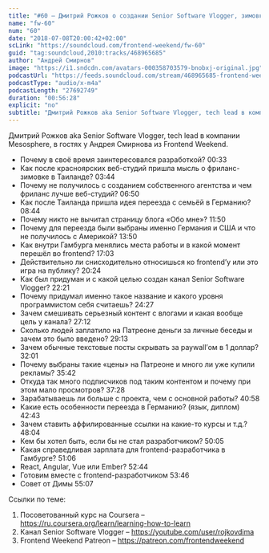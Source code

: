 ```yaml
---
title: "#60 – Дмитрий Рожков о создании Senior Software Vlogger, зимовке в Таиланде и жизни в Гамбурге"
name: "fw-60"
num: "60"
date: "2018-07-08T20:00:42+02:00"
scLink: "https://soundcloud.com/frontend-weekend/fw-60"
guid: "tag:soundcloud,2010:tracks/468965685"
author: "Андрей Смирнов"
image: "https://i1.sndcdn.com/avatars-000358703579-bnobxj-original.jpg"
podcastUrl: "https://feeds.soundcloud.com/stream/468965685-frontend-weekend-fw-60.m4a"
podcastType: "audio/x-m4a"
podcastLength: "27692749"
duration: "00:56:28"
explicit: "no"
subtitle: "Дмитрий Рожков aka Senior Software Vlogger, tech lead в компании Mesosphere, в гостях у Андрея Смирнова из Frontend Weekend. "
---
```

Дмитрий Рожков aka Senior Software Vlogger, tech lead в компании Mesosphere, в гостях у Андрея Смирнова из Frontend Weekend. 

- Почему в своё время заинтересовался разработкой? 00:33
- Как после красноярских веб-студий пришла мысль о фриланс-зимовке в Таиланде? 03:44
- Почему не получилось с созданием собственного агентства и чем фриланс лучше веб-студий? 06:50
- Как после Таиланда пришла идея переезда с семьёй в Германию? 08:44
- Почему никто не вычитал страницу блога «Обо мне»? 11:50
- Почему для переезда были выбраны именно Германия и США и что не получилось с Америкой? 13:50
- Как внутри Гамбурга менялись места работы и в какой момент перешёл во frontend? 17:03
- Действительно ли снисходительно относишься ко frontend’у или это игра на публику? 20:24
- Как был придуман и с какой целью создан канал Senior Software Vlogger? 22:21
- Почему придумал именно такое название и какого уровня программистом себя считаешь? 24:27
- Зачем смешивать серьезный контент с влогами и какая вообще цель у канала? 27:12
- Сколько людей заплатило на Патреоне деньги за личные беседы и зачем это было введено? 29:13
- Зачем обычные текстовые посты скрывать за paywall’ом в 1 доллар? 32:01
- Почему выбраны такие «цены» на Патреоне и много ли уже купили рекламы? 35:42
- Откуда так много подписчиков под таким контентом и почему при этом мало просмотров? 37:28
- Зарабатываешь ли больше с проекта, чем с основной работы? 40:58
- Какие есть особенности переезда в Германию? (язык, диплом) 42:43
- Зачем ставить аффилированные ссылки на какие-то курсы и т.д.? 48:04
- Кем бы хотел быть, если бы не стал разработчиком? 50:05
- Какая справедливая зарплата для frontend-разработчика в Гамбурге? 51:06
- React, Angular, Vue или Ember? 52:44
- Готовим вместе с frontend-разработчиком 53:46
- Совет от Димы 55:07

Ссылки по теме:
1) Посоветованный курс на Coursera – https://ru.coursera.org/learn/learning-how-to-learn
2) Канал Senior Software Vlogger – https://youtube.com/user/rojkovdima
3) Frontend Weekend Patreon – https://patreon.com/frontendweekend